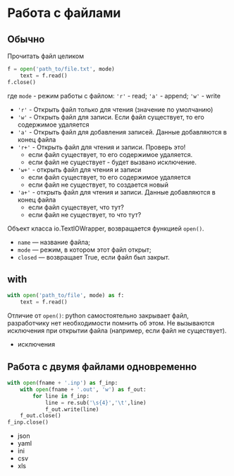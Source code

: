 # Работа с файлами

## Обычно

Прочитать файл целиком

``` python
f = open('path_to/file.txt', mode)
    text = f.read()
f.close()
```
где `mode` - режим работы с файлом: `'r'` - read; `'a'` - append; `'w'` - write

- `'r'` - Открыть файл только для чтения (значение по умолчанию)
- `'w'` - Открыть файл для записи. Если файл существует, то его содержимое удаляется
- `'a'` - Открыть файл для добавления записей. Данные добавляются в конец файла
- `'r+'` - Открыть файл для чтения и записи. <span class="warn">Проверь это!</span>
    - если файл существует, то его содержимое удаляется.
    - если файл не существует - будет вызвано исключение. 
- `'w+'` - открыть файл для чтения и записи
    - если файл существует, то его содержимое удаляется
    - если файл не существует, то создается новый
- `'a+'` - открыть файл для чтения и записи. Данные добавляются в конец файла
    - если файл существует, <span class="ques">что тут?</span>
    - если файл не существует, то <span class="ques">что тут?</span>

Объект класса io.TextIOWrapper, возвращается функцией `open()`.

- `name` — название файла;
- `mode` — режим, в котором этот файл открыт;
- `closed` — возвращает True, если файл был закрыт.


## with

``` python
with open('path_to/file', mode) as f:
    text = f.read()
```

Отличие от `open()`: python самостоятельно закрывает файл, разработчику нет необходимости помнить об этом. Не вызываются исключения при открытии файла (например, если файл не существует).


- исключения

## Работа с двумя файлами одновременно

``` python
with open(fname + '.inp') as f_inp:
	with open(fname + '.out', 'w') as f_out:
		for line in f_inp:
			line = re.sub('\s{4}','\t',line)
			f_out.write(line)
	f_out.close()
f_inp.close()
```

- json
- yaml
- ini
- csv
- xls

